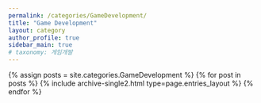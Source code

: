 ```yaml
---
permalink: /categories/GameDevelopment/
title: "Game Development"
layout: category
author_profile: true
sidebar_main: true
# taxonomy: 게임개발
---
```

{% assign posts = site.categories.GameDevelopment %}
{% for post in posts %} {% include archive-single2.html type=page.entries_layout %} {% endfor %}